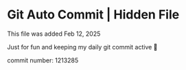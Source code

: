 # Git Auto Commit | Hidden File

This file was added Feb 12, 2025

Just for fun and keeping my daily git commit active 🤪

commit number: 1213285
